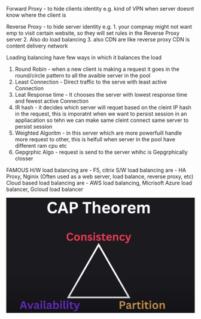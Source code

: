 Forward Proxy - to hide clients identity
e.g. kind of VPN when server doesnt know where the client is

Reverse Proxy - to hide server identity
e.g. 1. your compnay might not want emp to visit certain website, so they will set rules in the Reverse Proxy server
2. Also do load balancing
3. also CDN are like reverse proxy CDN is content delivery network


Loading balancing have few ways in which it balances the load
1. Round Robin - when a new client is making a request it goes in the round/circle pattern to all the avaible server in the pool
2. Least Connection - Direct traffic to the serve with least active Connection
3. Leat Response time - It chooses the server with lowest response time and fewest active Connection
4. IR hash - it decides which server will requet based on the cleint IP hash in the request, 
this is imporatnt when we want to persist session in an appliacation so tehn we can make same cleint connect
same server to persist session
5. Weighted Algoritm - in this server which are more powerfuill handle more request to other, this is helfull when server in the pool
have different ram cpu etc
6. Gepgrphic Algo - request is send to the server whihc is Gepgrphically closser


FAMOUS 
H/W load balancing are - F5, citrix
S/W load balancing are - HA Proxy, Nginix (Often used as a web server, load balance, reverse proxy, etc)
Cloud based load balancing are - AWS load balancing, Micrisoft Azure load balancer, Gcloud load balancer

![alt text](image.png)

